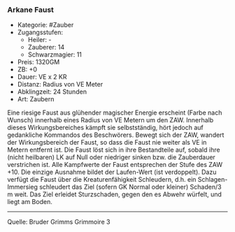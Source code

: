 ### Arkane Faust

- Kategorie: #Zauber
- Zugangsstufen:
  - Heiler: -
  - Zauberer: 14
  - Schwarzmagier: 11
- Preis: 1320GM
- ZB: +0
- Dauer: VE x 2 KR
- Distanz: Radius von VE Meter
- Abklingzeit: 24 Stunden
- Art: Zaubern

Eine riesige Faust aus glühender magischer Energie erscheint (Farbe nach Wunsch) innerhalb eines Radius von VE Metern um den ZAW. Innerhalb dieses Wirkungsbereiches kämpft sie selbstständig, hört jedoch auf gedankliche Kommandos des Beschwörers. Bewegt sich der ZAW, wandert der Wirkungsbereich der Faust, so dass die Faust nie weiter als VE in Metern entfernt ist. Die Faust löst sich in ihre Bestandteile auf, sobald ihre (nicht heilbaren) LK auf Null oder niedriger sinken bzw. die Zauberdauer verstrichen ist. Alle Kampfwerte der Faust entsprechen der Stufe des ZAW +10. Die einzige Ausnahme bildet der Laufen-Wert (ist verdoppelt). Dazu verfügt die Faust über die Kreaturenfähigkeit Schleudern, d.h. ein Schlagen-Immersieg schleudert das Ziel (sofern GK Normal oder kleiner) Schaden/3 m weit. Das Ziel erleidet Sturzschaden, gegen den es Abwehr würfelt, und liegt am Boden.

---

Quelle: Bruder Grimms Grimmoire 3
